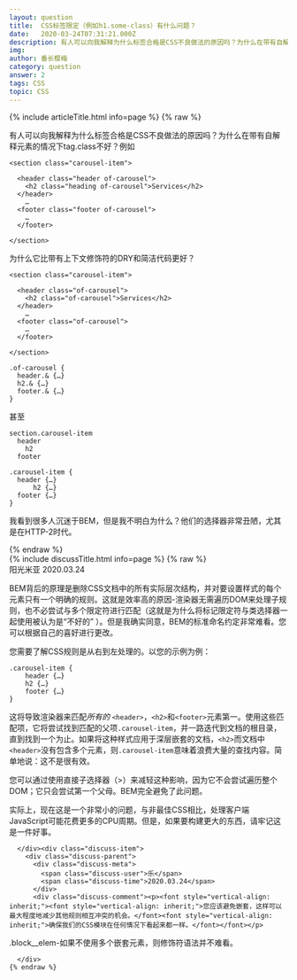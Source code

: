 ```yaml
---
layout: question
title:  CSS标签限定（例如h1.some-class）有什么问题？
date:   2020-03-24T07:31:21.000Z
description: 有人可以向我解释为什么标签合格是CSS不良做法的原因吗？为什么在带有自解释元素的情况下tag.class不好？例如<section class="ca...
img: 
author: 番长樱梅
category: question
answer: 2
tags: CSS
topic: CSS
---
```

<div class="article-root">
  <div class="article">
    {% include articleTitle.html info=page %}
    {% raw %}
    <div class="article-content"><p><font style="vertical-align: inherit;"><font style="vertical-align: inherit;">有人可以向我解释为什么标签合格是CSS不良做法的原因吗？</font><font style="vertical-align: inherit;">为什么在带有自解释元素的情况下tag.class不好？</font><font style="vertical-align: inherit;">例如</font></font></p>

<pre><code>&lt;section class="carousel-item"&gt;<font></font>
<font></font>
  &lt;header class="header of-carousel"&gt;<font></font>
    &lt;h2 class="heading of-carousel"&gt;Services&lt;/h2&gt;<font></font>
  &lt;/header&gt;<font></font>
    …<font></font>
  &lt;footer class="footer of-carousel"&gt;<font></font>
    …<font></font>
  &lt;/footer&gt;<font></font>
<font></font>
&lt;/section&gt;<font></font>
</code></pre>

<p><font style="vertical-align: inherit;"><font style="vertical-align: inherit;">为什么它比带有上下文修饰符的DRY和简洁代码更好？</font></font></p>

<pre><code>&lt;section class="carousel-item"&gt;<font></font>
<font></font>
  &lt;header class="of-carousel"&gt;<font></font>
    &lt;h2 class="of-carousel"&gt;Services&lt;/h2&gt;<font></font>
  &lt;/header&gt;<font></font>
    …<font></font>
  &lt;footer class="of-carousel"&gt;<font></font>
    …<font></font>
  &lt;/footer&gt;<font></font>
<font></font>
&lt;/section&gt;<font></font>
<font></font>
.of-carousel {<font></font>
  header.&amp; {…}<font></font>
  h2.&amp; {…}<font></font>
  footer.&amp; {…}<font></font>
}<font></font>
</code></pre>

<p><font style="vertical-align: inherit;"><font style="vertical-align: inherit;">甚至</font></font></p>

<pre><code>section.carousel-item<font></font>
  header<font></font>
    h2<font></font>
  footer<font></font>
<font></font>
.carousel-item {<font></font>
  header {…}<font></font>
      h2 {…}<font></font>
  footer {…}<font></font>
}<font></font>
</code></pre>

<p><font style="vertical-align: inherit;"><font style="vertical-align: inherit;">我看到很多人沉迷于BEM，但是我不明白为什么？</font><font style="vertical-align: inherit;">他们的选择器非常丑陋，尤其是在HTTP-2时代。</font></font></p></div>
    {% endraw %}
  </div>

  <div class="discuss-wrapper">
    {% include discussTitle.html info=page %}
    {% raw %}
    <div class="discuss-item">
        <div class="discuss-parent">
          <div class="discuss-meta">
            <span class="discuss-user">阳光米亚</span>
            <span class="discuss-time">2020.03.24</span>
          </div>
          <div class="discuss-comment"><p><font style="vertical-align: inherit;"><font style="vertical-align: inherit;">BEM背后的原理是删除CSS文档中的所有实际层次结构，并对要设置样式的每个元素只有一个明确的规则。</font><font style="vertical-align: inherit;">这就是效率高的原因-渲染器无需遍历DOM来处理子规则，也不必尝试与多个限定符进行匹配（这就是为什么将标记限定符与类选择器一起使用被认为是“不好的” ）。</font><font style="vertical-align: inherit;">但是我确实同意，BEM的标准命名约定非常难看。</font><font style="vertical-align: inherit;">您可以根据自己的喜好进行更改。</font></font></p>

<p><font style="vertical-align: inherit;"><font style="vertical-align: inherit;">您需要了解CSS规则是从右到左处理的。</font><font style="vertical-align: inherit;">以您的示例为例：</font></font></p>

<pre><code>.carousel-item {<font></font>
    header {…}<font></font>
    h2 {…}<font></font>
    footer {…}<font></font>
}<font></font>
</code></pre>

<p><font style="vertical-align: inherit;"><font style="vertical-align: inherit;">这将导致渲染器来匹配</font></font><em><font style="vertical-align: inherit;"><font style="vertical-align: inherit;">所有的</font></font></em> <code>&lt;header&gt;</code><font style="vertical-align: inherit;"><font style="vertical-align: inherit;">，</font></font><code>&lt;h2&gt;</code><font style="vertical-align: inherit;"><font style="vertical-align: inherit;">和</font></font><code>&lt;footer&gt;</code><font style="vertical-align: inherit;"><font style="vertical-align: inherit;">元素第一。</font><font style="vertical-align: inherit;">使用这些匹配项，它将尝试找到匹配的父项</font></font><code>.carousel-item</code><font style="vertical-align: inherit;"><font style="vertical-align: inherit;">，并一路迭代到文档的根目录，直到找到一个为止。</font><font style="vertical-align: inherit;">如果将这种样式应用于深层嵌套的文档，</font></font><code>&lt;h2&gt;</code><font style="vertical-align: inherit;"><font style="vertical-align: inherit;">而</font><font style="vertical-align: inherit;">文档中</font></font><code>&lt;header&gt;</code><font style="vertical-align: inherit;"><font style="vertical-align: inherit;">没有包含</font><font style="vertical-align: inherit;">多个</font><font style="vertical-align: inherit;">元素，则</font></font><code>.carousel-item</code><font style="vertical-align: inherit;"><font style="vertical-align: inherit;">意味着浪费大量的查找内容。</font><font style="vertical-align: inherit;">简单地说：这不是很有效。</font></font></p>

<p><font style="vertical-align: inherit;"><font style="vertical-align: inherit;">您可以通过使用直接子选择器（&gt;）来减轻这种影响，因为它不会尝试遍历整个DOM；</font><font style="vertical-align: inherit;">它只会尝试第一个父母。</font><font style="vertical-align: inherit;">BEM完全避免了此问题。</font></font></p>

<p><font style="vertical-align: inherit;"><font style="vertical-align: inherit;">实际上，现在这是一个非常小的问题，与非最佳CSS相比，处理客户端JavaScript可能花费更多的CPU周期。</font><font style="vertical-align: inherit;">但是，如果要构建更大的东西，请牢记这是一件好事。</font></font></p></div>
        </div>
        
      </div><div class="discuss-item">
        <div class="discuss-parent">
          <div class="discuss-meta">
            <span class="discuss-user">乐</span>
            <span class="discuss-time">2020.03.24</span>
          </div>
          <div class="discuss-comment"><p><font style="vertical-align: inherit;"><font style="vertical-align: inherit;">您应该避免嵌套，这样可以最大程度地减少其他规则相互冲突的机会。</font><font style="vertical-align: inherit;">确保我们的CSS模块在任何情况下看起来都一样。</font></font></p>

<p><font style="vertical-align: inherit;"><font style="vertical-align: inherit;">.block__elem-如果不使用多个嵌套元素，则修饰符语法并不难看。 </font></font></p></div>
        </div>
        
      </div>
    {% endraw %}
  </div>
<div>
